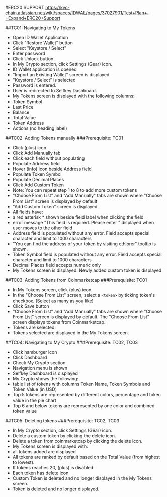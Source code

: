 #ERC20 SUPPORT
https://kyc-chain.atlassian.net/wiki/spaces/IDWAL/pages/37027901/Test+Plan+-+Expand+ERC20+Support

##TC01: Navigating to My Tokens

* Open ID Wallet Application
* Click "Restore Wallet" button
* Select "Keystore / Select"
* Enter password
* Click Unlock button
* In My Crypto section, click Settings (Gear) icon.
* ID Wallet application is opened
* "Import an Existing Wallet" screen is displayed
* "Keystore / Select" is selected
* Password is entered.
* User is redirected to Selfkey Dashboard.
* My Tokens screen is displayed with the following columns:
* Token Symbol
* Last Price
* Balance
* Total Value
* Token Address
* Actions (no heading label)

##TC02: Adding Tokens manually
###Prerequisite: TC01

* Click (plus) icon
* Click Add Manually tab
* Click each field without populating
* Populate Address field
* Hover (info) icon beside Address field
* Populate Token Symbol
* Populate Decimal Places
* Click Add Custom Token
* Note: You can repeat step 1 to 8 to add more custom tokens
* "Choose From List" and "Add Manually" tabs are shown where "Choose From List" screen is displayed by default
* "Add Custom Token" screen is displayed
* All fields have:
* a red asterisk \* shown beside field label when clicking the field
* error message "This field is required. Please enter <Field Label>" displayed when user moves to the other field
* Address field is populated without any error. Field accepts special character and limit to 1000 characters
* "You can find the address of your token by visiting ethlorer" tooltip is shown.
* Token Symbol field is populated without any error. Field accepts special character and limit to 1000 characters
* Decimal Places field accepts numeric only
* My Tokens screen is displayed. Newly added custom token is displayed

##TC03: Adding Tokens from Coinmarketcap
###Prerequisite: TC01

* In My Tokens screen, click (plus) icon.
* In the "Choose From List" screen, select a `<token>` by ticking token's checkbox. (Select as many as you like)
* Click Save button
* "Choose From List" and "Add Manually" tabs are shown where "Choose From List" screen is displayed by default. The "Choose From List" screen displays tokens from Coinmarketcap.
* Tokens are selected.
* Tokens selected are displayed in the My Tokens screen.

##TC04: Navigating to My Crypto
###Prerequisite: TC02, TC03

* Click hamburger icon
* Click Dashboard
* Check My Crypto section
* Navigation menu is shown
* Selfkey Dashboard is displayed
* My Crypto shows the following:
* table list of tokens with columns Token Name, Token Symbols and Token Value (in USD)
* Top 5 tokens are represented by different colors, percentage and token value in the pie chart
* Top 6 and below tokens are represented by one color and combined token value

##TC05: Deleting tokens
###Prerequisite: TC02, TC03

* In My Crypto section, click Settings (Gear) icon.
* Delete a custom token by clicking the delete icon.
* Delete a token from coinmarketcap by clicking the delete icon.
* My Tokens screen is displayed with:
* all tokens added are displayed
* All tokens are ranked by default based on the Total Value (from highest to lowest).
* If tokens reaches 20, (plus) is disabled.
* Each token has delete icon
* Custom Token is deleted and no longer displayed in the My Tokens screen.
* Token is deleted and no longer displayed.
